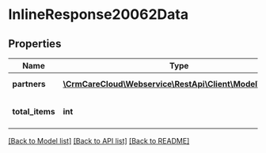 # InlineResponse20062Data

## Properties
Name | Type | Description | Notes
------------ | ------------- | ------------- | -------------
**partners** | [**\CrmCareCloud\Webservice\RestApi\Client\Model\Partner[]**](Partner.md) | List of a partners | [optional] 
**total_items** | **int** | Count of all found partners | [optional] 

[[Back to Model list]](../../README.md#documentation-for-models) [[Back to API list]](../../README.md#documentation-for-api-endpoints) [[Back to README]](../../README.md)

